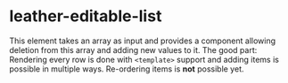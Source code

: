 # leather-editable-list

This element takes an array as input and provides a component allowing deletion from this array and adding new values to it. The good part: Rendering every row is done with `<template>` support and adding items is possible in multiple ways. Re-ordering items is **not** possible yet.